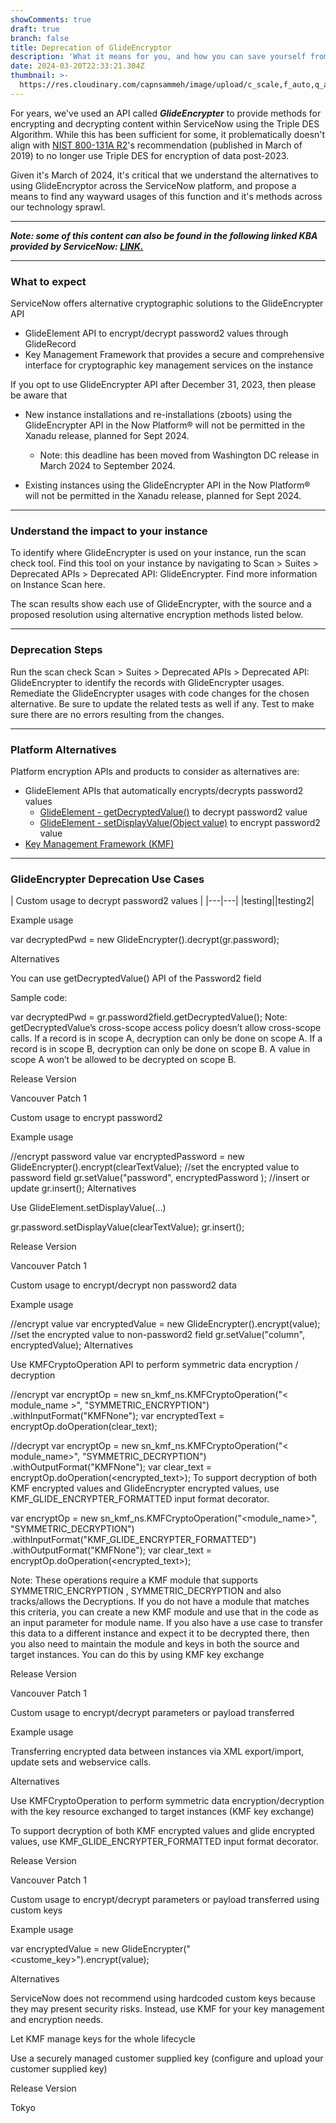 ```yaml
---
showComments: true
draft: true
branch: false
title: Deprecation of GlideEncryptor
description: 'What it means for you, and how you can save yourself from downtime!'
date: 2024-03-20T22:33:21.304Z
thumbnail: >-
  https://res.cloudinary.com/capnsammeh/image/upload/c_scale,f_auto,q_auto,w_400/v1710974148/photo-1709572374695-e0a94e1ec340_mttofp.jpg
---
```

For years, we've used an API called ***GlideEncrypter*** to provide methods for encrypting and decrypting content within ServiceNow using the Triple DES Algorithm. While this has been sufficient for some, it problematically doesn't align with [NIST 800-131A R2](https://nvlpubs.nist.gov/nistpubs/SpecialPublications/NIST.SP.800-131Ar2.pdf)'s recommendation (published in March of 2019) to no longer use Triple DES for encryption of data post-2023. 

Given it's March of 2024, it's critical that we understand the alternatives to using GlideEncryptor across the ServiceNow platform, and propose a means to find any wayward usages of this function and it's methods across our technology sprawl. 

---

***Note: some of this content can also be found in the following linked KBA provided by ServiceNow: [LINK.](https://support.servicenow.com/kb?id=kb_article_view&sysparm_article=KB1320986)***

---

### What to expect

ServiceNow offers alternative cryptographic solutions to the GlideEncrypter API

* GlideElement API to encrypt/decrypt password2 values through GlideRecord
* Key Management Framework that provides a secure and comprehensive interface for cryptographic key management services on the instance

If you opt to use GlideEncrypter API after December 31, 2023, then please be aware that

* New instance installations and re-installations (zboots) using the GlideEncrypter API in the Now Platform® will not be permitted in the Xanadu release, planned for Sept 2024.

  * Note: this deadline has been moved from Washington DC release in March 2024 to September 2024.
* Existing instances using the GlideEncrypter API in the Now Platform® will not be permitted in the Xanadu release, planned for Sept 2024.

---

### Understand the impact to your instance 

To identify where GlideEncrypter is used on your instance, run the scan check tool. Find this tool on your instance by navigating to Scan > Suites > Deprecated APIs > Deprecated API: GlideEncrypter. Find more information on Instance Scan here. 

The scan results show each use of GlideEncrypter, with the source and a proposed resolution using alternative encryption methods listed below. 

---

### Deprecation Steps 

Run the scan check Scan > Suites > Deprecated APIs > Deprecated API: GlideEncrypter to identify the records with GlideEncrypter usages.
Remediate the GlideEncrypter usages with code changes for the chosen alternative. Be sure to update the related tests as well if any.
Test to make sure there are no errors resulting from the changes. 

---
### Platform Alternatives 

Platform encryption APIs and products to consider as alternatives are: 

- GlideElement APIs that automatically encrypts/decrypts password2 values
  - [GlideElement - getDecryptedValue()](https://docs.servicenow.com/bundle/utah-api-reference/page/app-store/dev_portal/API_reference/glideElement/concept/c_GlideElementScopedAPI.html#title_SGE-getDecryptedValue) to decrypt password2 value
  - [GlideElement - setDisplayValue(Object value)](https://docs.servicenow.com/bundle/utah-api-reference/page/app-store/dev_portal/API_reference/glideElement/concept/c_GlideElementScopedAPI.html#title_r_ScopedGlideElementSetDisplayValue_Object_value) to encrypt password2 value
- [Key Management Framework (KMF)](https://docs.servicenow.com/bundle/tokyo-platform-security/page/administer/key-management-framework/concept/understanding-kmf.html)
---

### GlideEncrypter Deprecation Use Cases

| Custom usage to decrypt password2 values |
|---|---|
|testing||testing2|

Example usage 

var decryptedPwd = new GlideEncrypter().decrypt(gr.password);

Alternatives 

You can use getDecryptedValue() API of the Password2 field

Sample code:

var decryptedPwd = gr.password2field.getDecryptedValue();
Note: getDecryptedValue’s cross-scope access policy doesn’t allow cross-scope calls. If a record is in scope A, decryption can only be done on scope A. If a record is in scope B, decryption can only be done on scope B. A value in scope A won’t be allowed to be decrypted on scope B. 

Release Version 

Vancouver Patch 1  

 

Custom usage to encrypt password2 

Example usage 

//encrypt password value
var encryptedPassword = new GlideEncrypter().encrypt(clearTextValue);
//set the encrypted value to password field 
gr.setValue("password", encryptedPassword );
//insert or update 
gr.insert();
Alternatives 

Use GlideElement.setDisplayValue(…)

gr.password.setDisplayValue(clearTextValue);
gr.insert();
 

Release Version 

Vancouver Patch 1  

 

Custom usage to encrypt/decrypt non password2 data 

Example usage 

//encrypt value 
var encryptedValue = new GlideEncrypter().encrypt(value);
//set the encrypted value to non-password2 field 
gr.setValue("column", encryptedValue);
Alternatives 

Use KMFCryptoOperation API to perform symmetric data encryption / decryption  

//encrypt
var encryptOp = new sn_kmf_ns.KMFCryptoOperation("< module_name >", "SYMMETRIC_ENCRYPTION")
                .withInputFormat("KMFNone");
var encryptedText = encryptOp.doOperation(clear_text);

//decrypt 
var encryptOp = new sn_kmf_ns.KMFCryptoOperation("< module_name>", "SYMMETRIC_DECRYPTION")
                .withOutputFormat("KMFNone");
var clear_text = encryptOp.doOperation(<encrypted_text>);
To support decryption of both KMF encrypted values and GlideEncrypter encrypted values, use KMF_GLIDE_ENCRYPTER_FORMATTED input format decorator.  

var encryptOp = new sn_kmf_ns.KMFCryptoOperation("<module_name>", "SYMMETRIC_DECRYPTION")
                .withInputFormat("KMF_GLIDE_ENCRYPTER_FORMATTED")
                .withOutputFormat("KMFNone");
var clear_text = encryptOp.doOperation(<encrypted_text>);
 

Note: These operations require a KMF module that supports SYMMETRIC_ENCRYPTION , SYMMETRIC_DECRYPTION and also tracks/allows the Decryptions. If you do not have a module that matches this criteria, you can create a new KMF module and use that in the code as an input parameter for module name.
If you also have a use case to transfer this data to a different instance and expect it to be decrypted there, then you also need to maintain the module and keys in both the source and target instances. You can do this by using KMF key exchange

Release Version 

Vancouver Patch 1  

 

Custom usage to encrypt/decrypt parameters or payload transferred  

Example usage 

Transferring encrypted data between instances via XML export/import, update sets and webservice calls. 

Alternatives 

Use KMFCryptoOperation to perform symmetric data encryption/decryption with the key resource exchanged to target instances (KMF key exchange) 

To support decryption of both KMF encrypted values and glide encrypted values, use KMF_GLIDE_ENCRYPTER_FORMATTED input format decorator. 

Release Version 

Vancouver Patch 1  

 

Custom usage to encrypt/decrypt parameters or payload transferred using custom keys 

Example usage 

var encryptedValue = new GlideEncrypter("<custome_key>").encrypt(value);

Alternatives 

ServiceNow does not recommend using hardcoded custom keys because they may present security risks. Instead, use KMF for your key management and encryption needs.

Let KMF manage keys for the whole lifecycle 

Use a securely managed customer supplied key (configure and upload your customer supplied key) 

Release Version 

Tokyo 

